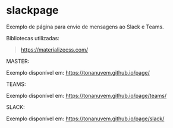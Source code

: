 # slackpage

Exemplo de página para envio de mensagens ao Slack e Teams.

Bibliotecas utilizadas:

> https://materializecss.com/


MASTER:

Exemplo disponível em: https://tonanuvem.github.io/page/

TEAMS:

Exemplo disponível em: https://tonanuvem.github.io/page/teams/

SLACK:

Exemplo disponível em: https://tonanuvem.github.io/page/slack/
